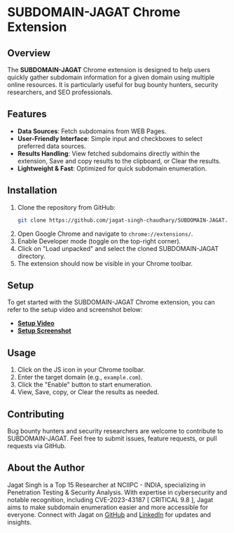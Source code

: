 # SUBDOMAIN-JAGAT Chrome Extension

## Overview
The **SUBDOMAIN-JAGAT** Chrome extension is designed to help users quickly gather subdomain information for a given domain using multiple online resources. It is particularly useful for bug bounty hunters, security researchers, and SEO professionals.

## Features
- **Data Sources**: Fetch subdomains from WEB Pages.
- **User-Friendly Interface**: Simple input and checkboxes to select preferred data sources.
- **Results Handling**: View fetched subdomains directly within the extension, Save and copy results to the 
    clipboard, or Clear the results.
- **Lightweight & Fast**: Optimized for quick subdomain enumeration.

## Installation
1. Clone the repository from GitHub:
   ```bash
   git clone https://github.com/jagat-singh-chaudhary/SUBDOMAIN-JAGAT.git
   ```
2. Open Google Chrome and navigate to `chrome://extensions/`.
3. Enable Developer mode (toggle on the top-right corner).
4. Click on "Load unpacked" and select the cloned SUBDOMAIN-JAGAT directory.
5. The extension should now be visible in your Chrome toolbar.

## Setup
To get started with the SUBDOMAIN-JAGAT Chrome extension, you can refer to the setup video and screenshot below:
- **[Setup Video](https://github.com/jagat-singh-chaudhary/SUBDOMAIN-JAGAT/blob/main/SETUP-VIDEO.mp4)**
- **[Setup Screenshot](https://github.com/jagat-singh-chaudhary/SUBDOMAIN-JAGAT/blob/main/SETUP-SCREENSHOT.png)**

## Usage
1. Click on the JS icon in your Chrome toolbar.
2. Enter the target domain (e.g., `example.com`).
3. Click the "Enable" button to start enumeration.
4. View, Save, copy, or Clear the results as needed.

## Contributing
Bug bounty hunters and security researchers are welcome to contribute to SUBDOMAIN-JAGAT. Feel free to submit issues, feature requests, or pull requests via GitHub.

## About the Author
Jagat Singh is a Top 15 Researcher at NCIIPC - INDIA, specializing in Penetration Testing & Security Analysis. With expertise in cybersecurity and notable recognition, including CVE-2023-43187 [ CRITICAL 9.8 ], Jagat aims to make subdomain enumeration easier and more accessible for everyone. Connect with Jagat on [GitHub](https://github.com/jagat-singh-chaudhary) and [LinkedIn](https://www.linkedin.com/in/jagat-singh-b824701b8/) for updates and insights.
